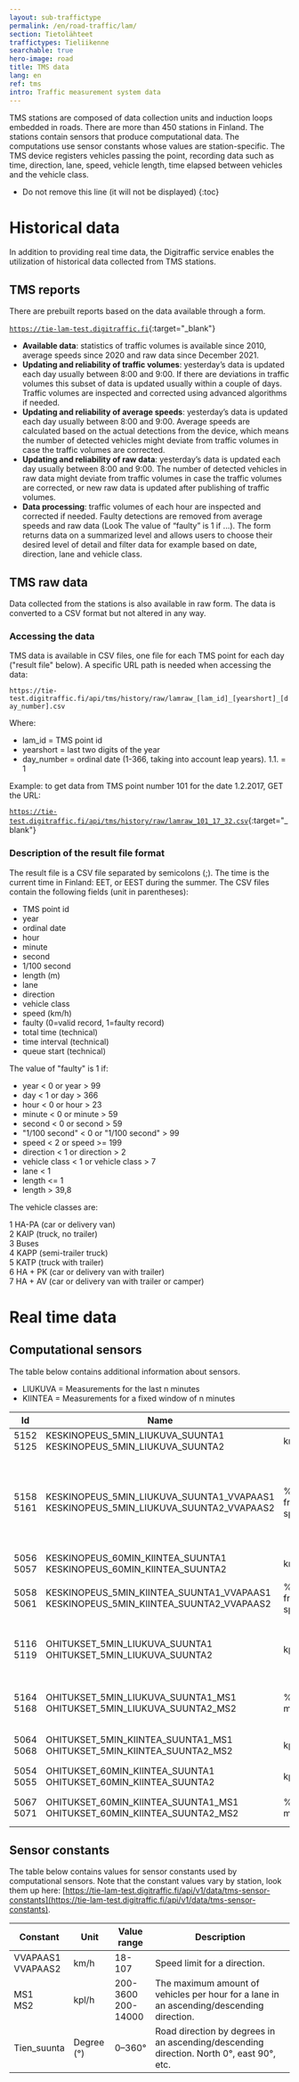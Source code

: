 ```yaml
---
layout: sub-traffictype
permalink: /en/road-traffic/lam/
section: Tietolähteet
traffictypes: Tieliikenne
searchable: true
hero-image: road
title: TMS data
lang: en
ref: tms
intro: Traffic measurement system data
---
```


TMS stations are composed of data collection units and induction loops embedded in roads. There are more than 450 stations in Finland. The stations contain sensors that produce computational data. The computations use sensor constants whose values are station-specific. The TMS device registers vehicles passing the point, recording data such as time, direction, lane, speed, vehicle length, time elapsed between vehicles and the vehicle class.

* Do not remove this line (it will not be displayed)
{:toc}

# Historical data

In addition to providing real time data, the Digitraffic service enables the utilization of historical data collected from TMS stations.

## TMS reports

There are prebuilt reports based on the data available through a form.

[```https://tie-lam-test.digitraffic.fi```](https://tie-lam-test.digitraffic.fi){:target="_blank"}

- **Available data**: statistics of traffic volumes is available since 2010, average speeds since 2020 and raw data since December 2021.  
- **Updating and reliability of traffic volumes**: yesterday’s data is updated each day usually between 8:00 and 9:00. If there are deviations in traffic volumes this subset of data is updated usually within a couple of days. Traffic volumes are inspected and corrected using advanced algorithms if needed.
- **Updating and reliability of average speeds**: yesterday’s data is updated each day usually between 8:00 and 9:00. Average speeds are calculated based on the actual detections from the device, which means the number of detected vehicles might deviate from traffic volumes in case the traffic volumes are corrected. 
- **Updating and reliability of raw data**: yesterday’s data is updated each day usually between 8:00 and 9:00. The number of detected vehicles in raw data might deviate from traffic volumes in case the traffic volumes are corrected, or new raw data is updated after publishing of traffic volumes.
- **Data processing**: traffic volumes of each hour are inspected and corrected if needed. Faulty detections are removed from average speeds and raw data (Look The value of “faulty” is 1 if ...). The form returns data on a summarized level and allows users to choose their desired level of detail and filter data for example based on date, direction, lane and vehicle class. 

## TMS raw data

Data collected from the stations is also available in raw form. The data is converted to a CSV format but not altered in any way.

### Accessing the data

TMS data is available in CSV files, one file for each TMS point for each day ("result file" below). A specific URL path is needed when accessing the data:

```https://tie-test.digitraffic.fi/api/tms/history/raw/lamraw_[lam_id]_[yearshort]_[day_number].csv```

Where:

- lam_id = TMS point id
- yearshort = last two digits of the year
- day_number = ordinal date (1-366, taking into account leap years). 1.1. = 1

Example: to get data from TMS point number 101 for the date 1.2.2017, GET the URL:

[```https://tie-test.digitraffic.fi/api/tms/history/raw/lamraw_101_17_32.csv```](https://tie-test.digitraffic.fi/api/tms/history/raw/lamraw_101_17_32.csv){:target="_blank"}

### Description of the result file format

The result file is a CSV file separated by semicolons (;). The time is the current time in Finland: EET, or EEST during the summer. The CSV files contain the following fields (unit in parentheses):

- TMS point id
- year
- ordinal date
- hour
- minute
- second
- 1/100 second
- length (m)
- lane
- direction
- vehicle class
- speed (km/h)
- faulty (0=valid record, 1=faulty record)
- total time (technical)
- time interval (technical)
- queue start (technical)

The value of "faulty" is 1 if:

- year < 0 or year > 99
- day < 1 or day > 366
- hour < 0 or hour > 23
- minute < 0 or minute > 59
- second < 0 or second > 59
- "1/100 second" < 0 or "1/100 second" > 99
- speed < 2 or speed >= 199
- direction < 1 or direction > 2
- vehicle class < 1 or vehicle class > 7
- lane < 1
- length <= 1
- length > 39,8

The vehicle classes are:

1 HA-PA (car or delivery van)\
2 KAIP (truck, no trailer)\
3 Buses\
4 KAPP (semi-trailer truck)\
5 KATP (truck with trailer)\
6 HA + PK (car or delivery van with trailer)\
7 HA + AV (car or delivery van with trailer or camper)

# Real time data

## Computational sensors
The table below contains additional information about sensors.

* LIUKUVA = Measurements for the last n minutes
* KIINTEA = Measurements for a fixed window of n minutes 

| Id | Name | Unit | Description
| --- | --- | --- | ---
| 5152<br>5125 | KESKINOPEUS_5MIN_LIUKUVA_SUUNTA1  KESKINOPEUS_5MIN_LIUKUVA_SUUNTA2 | km/h | The average speed for the last five minutes.
| 5158<br>5161 | KESKINOPEUS_5MIN_LIUKUVA_SUUNTA1_VVAPAAS1  KESKINOPEUS_5MIN_LIUKUVA_SUUNTA2_VVAPAAS2 | % of the free flow speed | The average speed percentage of the road free flow speed for the last five minutes.<br><code>Value descriptions:<br>0 – 10 Stationary<br>10 – 25 Queuing<br>25 – 75 Slow<br>75 – 90 Platooning<br>90 – 100 Fluent</code>
| 5056<br>5057 | KESKINOPEUS_60MIN_KIINTEA_SUUNTA1  KESKINOPEUS_60MIN_KIINTEA_SUUNTA2 | km/h | The average speed for a given 60 minute period.
| 5058<br>5061 | KESKINOPEUS_5MIN_KIINTEA_SUUNTA1_VVAPAAS1  KESKINOPEUS_5MIN_KIINTEA_SUUNTA2_VVAPAAS2 |  % of the free flow speed | The average speed percentage of the road free flow speed for a given 5 minute period.<br><code>Value descriptions: see above KESKINOPEUS_5MIN_LIUKUVA_SUUNTA1_VVAPAAS1.</code>
| 5116<br>5119 | OHITUKSET_5MIN_LIUKUVA_SUUNTA1  OHITUKSET_5MIN_LIUKUVA_SUUNTA2 | kpl/h | Vehicles passed from the last 5 minutes extrapolated to one hour. I.e. how many vehicles would pass during one hour if the rate of passes was the same as during the last five minutes.
| 5164<br>5168 | OHITUKSET_5MIN_LIUKUVA_SUUNTA1_MS1  OHITUKSET_5MIN_LIUKUVA_SUUNTA2_MS2 | % of the maximum | Percentage of vehicles passed during the last 5 minutes (extrapolated to one hour) from the maximum amount of vehicles per hour (MS1/MS2).
| 5064<br>5068 | OHITUKSET_5MIN_KIINTEA_SUUNTA1_MS1  OHITUKSET_5MIN_KIINTEA_SUUNTA2_MS2 | kpl/h | Percentage of vehicles passed during a given 5 minute window from the maximum amount of vehicles per hour (MS1/MS2)
| 5054<br>5055 | OHITUKSET_60MIN_KIINTEA_SUUNTA1 OHITUKSET_60MIN_KIINTEA_SUUNTA2 | kpl/h | Vehicle passes in a given 60 minute window.
| 5067<br>5071 | OHITUKSET_60MIN_KIINTEA_SUUNTA1_MS1  OHITUKSET_60MIN_KIINTEA_SUUNTA2_MS2 | % of the maximum | Percentage of vehicles passed during a given 60 minute window from the maximum amount of vehicles per hour (MS1/MS2).

## Sensor constants
The table below contains values for sensor constants used by computational sensors. Note that the constant values vary by station, look them up here: [https://tie-lam-test.digitraffic.fi/api/v1/data/tms-sensor-constants](https://tie-lam-test.digitraffic.fi/api/v1/data/tms-sensor-constants).

| Constant | Unit | Value range | Description
| --- | --- | --- | ---
| VVAPAAS1<br>VVAPAAS2 | km/h | 18-107 | Speed limit for a direction.
| MS1<br>MS2 | kpl/h | 200-3600<br>200-14000 | The maximum amount of vehicles per hour for a lane in an ascending/descending direction.
| Tien_suunta | Degree (°) | 0–360° | Road direction by degrees in an ascending/descending direction. North 0°, east 90°, etc.
